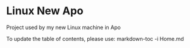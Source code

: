 # Linux New Apo
Project used by my new Linux machine in Apo

To update the table of contents, please use: markdown-toc -i Home.md
